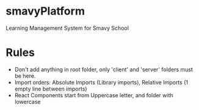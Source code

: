 # smavyPlatform

Learning Management System for Smavy School

# Rules

- Don't add anything in root folder, only 'client' and 'server' folders must be here.
- Import orders: Absolute Imports (Library imports), Relative Imports (1 empty line between imports)
- React Components start from Uppercase letter, and folder with lowercase
